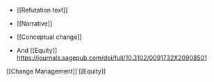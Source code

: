 - [[Refutation text]]
- [[Narrative]]
- [[Conceptual change]]

- And [[Equity]] https://journals.sagepub.com/doi/full/10.3102/0091732X20908501

[[Change Management]] [[Equity]]
